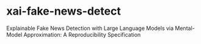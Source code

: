 # xai-fake-news-detect
Explainable Fake News Detection with Large Language Models via Mental-Model Approximation: A Reproducibility Specification
